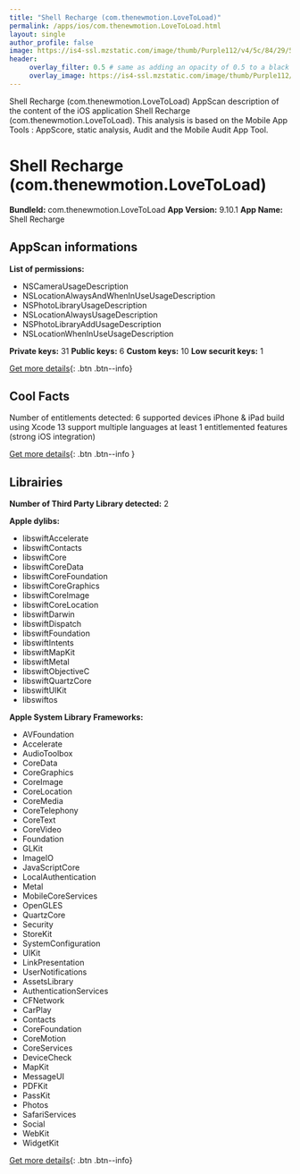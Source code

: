 ```yaml
---
title: "Shell Recharge (com.thenewmotion.LoveToLoad)"
permalink: /apps/ios/com.thenewmotion.LoveToLoad.html
layout: single
author_profile: false
image: https://is4-ssl.mzstatic.com/image/thumb/Purple112/v4/5c/84/29/5c8429a1-c670-22be-1035-f3b1b1011fb6/AppIcon-0-0-1x_U007emarketing-0-0-0-7-0-0-sRGB-0-0-0-GLES2_U002c0-512MB-85-220-0-0.png/512x512bb.jpg
header: 
     overlay_filter: 0.5 # same as adding an opacity of 0.5 to a black background
     overlay_image: https://is4-ssl.mzstatic.com/image/thumb/Purple112/v4/5c/84/29/5c8429a1-c670-22be-1035-f3b1b1011fb6/AppIcon-0-0-1x_U007emarketing-0-0-0-7-0-0-sRGB-0-0-0-GLES2_U002c0-512MB-85-220-0-0.png/512x512bb.jpg
---
```

Shell Recharge (com.thenewmotion.LoveToLoad) AppScan description of the content of the iOS application Shell Recharge (com.thenewmotion.LoveToLoad). This analysis is based on the Mobile App Tools : AppScore, static analysis, Audit and the Mobile Audit App Tool.

# Shell Recharge (com.thenewmotion.LoveToLoad)

**BundleId:** com.thenewmotion.LoveToLoad
**App Version:** 9.10.1
**App Name:** Shell Recharge


## AppScan informations 

**List of permissions:** 
- NSCameraUsageDescription
- NSLocationAlwaysAndWhenInUseUsageDescription
- NSPhotoLibraryUsageDescription
- NSLocationAlwaysUsageDescription
- NSPhotoLibraryAddUsageDescription
- NSLocationWhenInUseUsageDescription
  
  
**Private keys:** 31
**Public keys:** 6
**Custom keys:** 10
**Low securit keys:** 1
  
[Get more details](/pricing.html){: .btn .btn--info}

## Cool Facts

Number of entitlements detected: 6
supported devices iPhone & iPad
build using Xcode 13
support multiple languages
at least 1 entitlemented features (strong iOS integration)
  
[Get more details](/pricing.html){: .btn .btn--info }

## Librairies 
**Number of Third Party Library detected:** 2


**Apple dylibs:**
- libswiftAccelerate
- libswiftContacts
- libswiftCore
- libswiftCoreData
- libswiftCoreFoundation
- libswiftCoreGraphics
- libswiftCoreImage
- libswiftCoreLocation
- libswiftDarwin
- libswiftDispatch
- libswiftFoundation
- libswiftIntents
- libswiftMapKit
- libswiftMetal
- libswiftObjectiveC
- libswiftQuartzCore
- libswiftUIKit
- libswiftos


**Apple System Library Frameworks:**
- AVFoundation
- Accelerate
- AudioToolbox
- CoreData
- CoreGraphics
- CoreImage
- CoreLocation
- CoreMedia
- CoreTelephony
- CoreText
- CoreVideo
- Foundation
- GLKit
- ImageIO
- JavaScriptCore
- LocalAuthentication
- Metal
- MobileCoreServices
- OpenGLES
- QuartzCore
- Security
- StoreKit
- SystemConfiguration
- UIKit
- LinkPresentation
- UserNotifications
- AssetsLibrary
- AuthenticationServices
- CFNetwork
- CarPlay
- Contacts
- CoreFoundation
- CoreMotion
- CoreServices
- DeviceCheck
- MapKit
- MessageUI
- PDFKit
- PassKit
- Photos
- SafariServices
- Social
- WebKit
- WidgetKit


  
[Get more details](/pricing.html){: .btn .btn--info}

